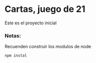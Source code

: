 # Cartas, juego de 21

Este es el proyecto inicial 


### Notas:
Recuenden construir los modulos de node

``` 
npm instal
```

